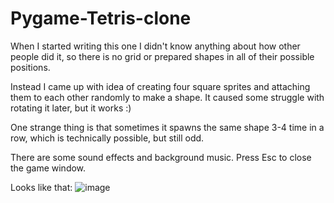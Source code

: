 # Pygame-Tetris-clone

When I started writing this one I didn't know anything about how other people did it,
so there is no grid or prepared shapes in all of their possible positions.

Instead I came up with idea of creating four square sprites and attaching them to each other randomly
to make a shape. It caused some struggle with rotating it later, but it works :)

One strange thing is that sometimes it spawns the same shape 3-4 time in a row, which is technically possible,
but still odd.

There are some sound effects and background music.
Press Esc to close the game window.

Looks like that:
![image](https://user-images.githubusercontent.com/104794557/176998105-071b7a54-7ef1-4acf-b716-4a1512002b11.png)
